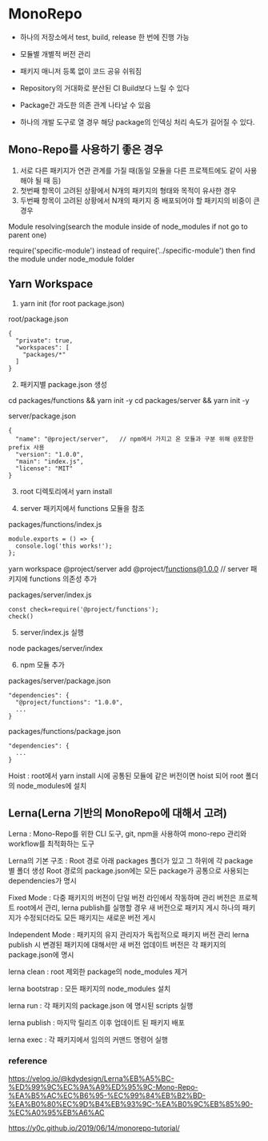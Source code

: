 
# MonoRepo

- 하나의 저장소에서 test, build, release 한 번에 진행 가능
- 모듈별 개별적 버전 관리
- 패키지 매니저 등록 없이 코드 공유 쉬워짐

- Repository의 거대화로 분산된 CI Build보다 느릴 수 있다
- Package간 과도한 의존 관계 나타날 수 있음
- 하나의 개발 도구로 열 경우 해당 package의 인덱싱 처리 속도가 길어질 수 있다.


## Mono-Repo를 사용하기 좋은 경우

1. 서로 다른 패키지가 연관 관계를 가질 때(동일 모듈을 다른 프로젝트에도 같이 사용해야 될 때 등)
2. 첫번째 항목이 고려된 상황에서 N개의 패키지의 형태와 목적이 유사한 경우
3. 두번째 항목이 고려된 상황에서 N개의 패키지 중 배포되어야 할 패키지의 비중이 큰 경우


Module resolving(search the module inside of node_modules if not go to parent one)

require('specific-module') instead of require('../specific-module') then find the module under node_module folder


## Yarn Workspace

1. yarn init  (for root package.json)

root/package.json
``` 
{
  "private": true,   
  "workspaces": [
    "packages/*"
  ]	
}
```

2. 패키지별 package.json 생성

cd packages/functions && yarn init -y
cd packages/server && yarn init -y

server/package.json
``` 
{
  "name": "@project/server",   // npm에서 가지고 온 모듈과 구분 위해 @포함한 prefix 사용 
  "version": "1.0.0",
  "main": "index.js",
  "license": "MIT"
}
```

3. root 디렉토리에서 yarn install

4. server 패키지에서 functions 모듈을 참조

packages/functions/index.js
```
module.exports = () => {
  console.log('this works!');
};
```

yarn workspace @project/server add @project/functions@1.0.0  // server 패키지에 functions 의존성 추가

packages/server/index.js
``` 
const check=require('@project/functions');
check()
```

5. server/index.js 실행

node packages/server/index

6. npm 모듈 추가

packages/server/package.json
``` 
"dependencies": {
  "@project/functions": "1.0.0",
  ...
}
```

packages/functions/package.json
```
"dependencies": {
  ...
}
```

Hoist : root에서 yarn install 시에 공통된 모듈에 같은 버전이면 hoist 되어 root 폴더의 node_modules에 설치


## Lerna(Lerna 기반의 MonoRepo에 대해서 고려)

Lerna : Mono-Repo를 위한 CLI 도구, git, npm을 사용하여 mono-repo 관리와 workflow를 최적화하는 도구

Lerna의 기본 구조 : Root 경로 아래 packages 폴더가 있고 그 하위에 각 package 별 폴더 생성
                 Root 경로의 package.json에는 모든 package가 공통으로 사용되는 dependencies가 명시

Fixed Mode : 다중 패키지의 버전이 단일 버전 라인에서 작동하며 관리
             버전은 프로젝트 root에서 관리, lerna publish를 실행할 경우 새 버전으로 패키지 게시
             하나의 패키지가 수정되더라도 모든 패키지는 새로운 버전 게시

Independent Mode : 패키지의 유지 관리자가 독립적으로 패키지 버전 관리
                   lerna publish 시 변경된 패키지에 대해서만 새 버전 업데이트
                   버전은 각 패키지의 package.json에 명시


lerna clean : root 제외한 package의 node_modules 제거

lerna bootstrap : 모든 패키지의 node_modules 설치

lerna run : 각 패키지의 package.json 에 명시된 scripts 실행

lerna publish : 마지막 릴리즈 이후 업데이트 된 패키지 배포

lerna exec : 각 패키지에서 임의의 커맨드 명령어 실행


### reference  
https://velog.io/@kdydesign/Lerna%EB%A5%BC-%ED%99%9C%EC%9A%A9%ED%95%9C-Mono-Repo-%EA%B5%AC%EC%B6%95-%EC%99%84%EB%B2%BD-%EA%B0%80%EC%9D%B4%EB%93%9C-%EA%B0%9C%EB%85%90-%EC%A0%95%EB%A6%AC

https://y0c.github.io/2019/06/14/monorepo-tutorial/
